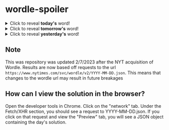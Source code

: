 # wordle-spoiler

<details>
  <summary>Click to reveal <b>today's</b> word!</summary>
  <br>
  <b> voila </b>
</details>

<details>
  <summary>Click to reveal <b>tomorrow's</b> word!</summary>
  <br>
  <b> breed </b>
</details>

<details>
  <summary>Click to reveal <b>yesterday's</b> word!</summary>
  <br>
  <b> finch </b>
</details>

## Note
This was repository was updated 2/7/2023 after the NYT acquisition of Wordle. Results are now based off requests to the url `https://www.nytimes.com/svc/wordle/v2/YYYY-MM-DD.json`. This means that changes to the wordle url may result in future breakages

## How can I view the solution in the browser?
Open the developer tools in Chrome. Click on the "network" tab. Under the Fetch/XHR section, you should see a request to YYYY-MM-DD.json. If you click on that request and view the "Preview" tab, you will see a JSON object containing the day's solution.